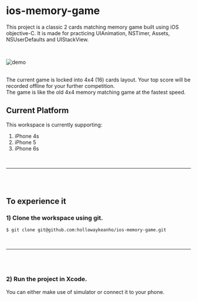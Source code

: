 # ios-memory-game
This project is a classic 2 cards matching memory game built using iOS
objective-C. It is made for practicing UIAnimation, NSTimer, Assets,
NSUserDefaults and UIStackView.

<br>

![demo](https://lh3.googleusercontent.com/ztSMQh-GbbFd_xYQ3JzSrly9rzqkfo9bVYNcBrcq8_oa3B0symheDloyDiz6mPNF7e51AexcwR6R5cf-VveN6FwDLjnHC-xgSn9P8PBl2airsifLXk_2BdkmN59WFiUwOZY3n25wE28RZoM4LzoXV74yChDyrk6IO7QE7IWzPMsBvhXgb26Z0z-nfjWzvdXN14ThEEOYgh7k4lWfJpZaP61VCTS8WxpoEOk_gPQi4-lUwAreK17Z1sXnsiDPY0zgeir3hOvgaFiUThB-I5VgHBg21Rqk2UwdOHXtt0jeARXzOOhHqjmmTAIk9UiK_cJIq0QU6bEXZfRjP0uSFaZJe1AMO_cF7UaVd0lNSp1iWrf5IeiHCSPfowGd-bx01loie66V1s8QdDrLWzYlY9EAZTVjgF_Q9B930Iotv_QeEhXU9vu4qmMVj7x_z_azSXb-zPPY53yrgJ2OpG6Lxf91l40R_r69FeK25wO8gy346c3qj13jGDkjCDfovMM4gaBCDWlNZhYRyElLWbgqSMr8pldpd7ioYUXHmQjnRy0Z1r0dCtjfLP0v41xE4DPda3mxJbvBSg=w192-h346-no)

<br>
The current game is locked into 4x4 (16) cards layout. Your top score will be
recorded offline for your further competition.

<br>
The game is like the old 4x4 memory matching game at the fastest speed.

## Current Platform
This workspace is currently supporting:

1. iPhone 4s
2. iPhone 5
3. iPhone 6s

<br><hr><br><br>

## To experience it
### 1) Clone the workspace using git.
```
$ git clone git@github.com:hollowaykeanho/ios-memory-game.git
```


<br><hr><br><br>

### 2) Run the project in Xcode.
You can either make use of simulator or connect it to your phone.
